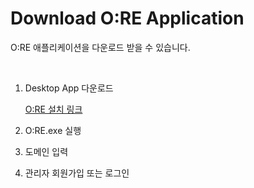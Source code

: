 # Download O:RE Application

O:RE 애플리케이션을 다운로드 받을 수 있습니다.

<br>

1. Desktop App 다운로드

    [O:RE 설치 링크](https://ore-s3.s3.ap-northeast-2.amazonaws.com/application/My+Nextron+App+Setup+1.0.0.zip)

2. O:RE.exe 실행

3. 도메인 입력

4. 관리자 회원가입 또는 로그인
